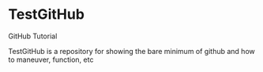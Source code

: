 # TestGitHub
GitHub Tutorial

TestGitHub is a repository for showing the bare minimum of github and how to maneuver, function, etc
